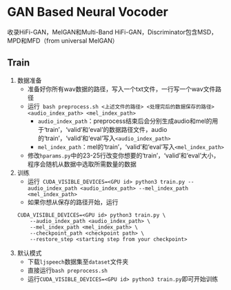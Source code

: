 # GAN Based Neural Vocoder

收录HiFi-GAN，MelGAN和Multi-Band HiFi-GAN，Discriminator包含MSD，MPD和MFD（from universal MelGAN）

## Train

1. 数据准备
    - 准备好你所有wav数据的路径，写入一个txt文件，一行写一个wav文件路径
    - 运行``` bash preprocess.sh <上述文件的路径> <处理完后的数据保存的路径>  <audio_index_path> <mel_index_path>```
        - ```audio_index_path```：preprocess结束后会分别生成audio和mel的用于‘train’，‘valid’和‘eval’的数据路径文件，audio的‘train’，‘valid’和‘eval’写入```<audio_index_path>```
        - ```mel_index_path```：mel的‘train’，‘valid’和‘eval’写入```<mel_index_path>```
    - 修改`hparams.py`中的23-25行改变你想要的‘train’，‘valid’和‘eval’大小，程序会随机从数据中选取所需数量的数据
2. 训练
    - 运行``` CUDA_VISIBLE_DEVICES=<GPU id> python3 train.py --audio_index_path <audio_index_path> --mel_index_path <mel_index_path>```
    - 如果你想从保存的路径开始，运行
    ```
    CUDA_VISIBLE_DEVICES=<GPU id> python3 train.py \
        --audio_index_path <audio_index_path> \
        --mel_index_path <mel_index_path> \
        --checkpoint_path <checkpoint path> \
        --restore_step <starting step from your checkpoint>
    ```
3. 默认模式
    - 下载`ljspeech`数据集至`dataset`文件夹
    - 直接运行``` bash preprocess.sh ```
    - 运行``` CUDA_VISIBLE_DEVICES=<GPU id> python3 train.py ```即可开始训练
